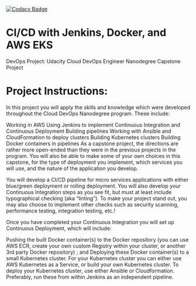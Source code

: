 [![Codacy Badge](https://app.codacy.com/project/badge/Grade/9b22fa10953040debe27c1861661e187)](https://www.codacy.com/manual/mudathirlawal/cicd-with-jenkins-docker-and-aws-eks?utm_source=github.com&amp;utm_medium=referral&amp;utm_content=mudathirlawal/cicd-with-jenkins-docker-and-aws-eks&amp;utm_campaign=Badge_Grade)

# CI/CD with Jenkins, Docker, and AWS EKS
  DevOps Project: Udacity Cloud DevOps Engineer Nanodegree Capstone Project
  
# Project Instructions:
  
In this project you will apply the skills and knowledge which were developed throughout the Cloud DevOps Nanodegree program. These include:

Working in AWS
Using Jenkins to implement Continuous Integration and Continuous Deployment
Building pipelines
Working with Ansible and CloudFormation to deploy clusters
Building Kubernetes clusters
Building Docker containers in pipelines
As a capstone project, the directions are rather more open-ended than they were in the previous projects in the program. You will also be able to make some of your own choices in this capstone, for the type of deployment you implement, which services you will use, and the nature of the application you develop.

You will develop a CI/CD pipeline for micro services applications with either blue/green deployment or rolling deployment. You will also develop your Continuous Integration steps as you see fit, but must at least include typographical checking (aka “linting”). To make your project stand out, you may also choose to implement other checks such as security scanning, performance testing, integration testing, etc.!

Once you have completed your Continuous Integration you will set up Continuous Deployment, which will include:

Pushing the built Docker container(s) to the Docker repository (you can use AWS ECR, create your own custom Registry within your cluster, or another 3rd party Docker repository) ; and
Deploying these Docker container(s) to a small Kubernetes cluster. For your Kubernetes cluster you can either use AWS Kubernetes as a Service, or build your own Kubernetes cluster. To deploy your Kubernetes cluster, use either Ansible or Cloudformation. Preferably, run these from within Jenkins as an independent pipeline.
